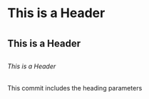 # This is a Header <h1></h1>
## This is a Header <h2></h2>
###### This is a Header <h6></h6>



This commit includes the heading parameters 
